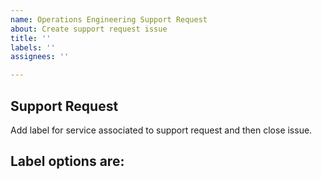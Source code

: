 ```yaml
---
name: Operations Engineering Support Request
about: Create support request issue
title: ''
labels: ''
assignees: ''

---
```


## Support Request

Add label for service associated to support request and then close issue.

Label options are:
- 
